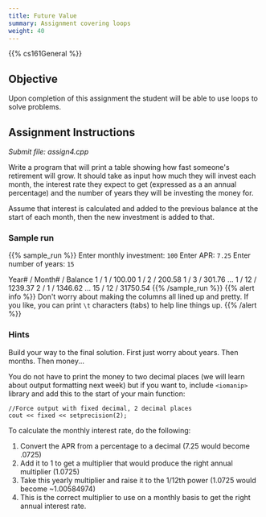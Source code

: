 ```yaml
---
title: Future Value
summary: Assignment covering loops
weight: 40
---
```


{{% cs161General %}}

## Objective

Upon completion of this assignment the student will be able to use loops
to solve problems.

## Assignment Instructions

*Submit file: assign4.cpp*

Write a program that will print a table showing how fast someone's
retirement will grow. It should take as input how much they will invest
each month, the interest rate they expect to get (expressed as a an
annual percentage) and the number of years they will be investing the
money for.

Assume that interest is calculated and added to the previous balance at
the start of each month, then the new investment is added to that.

### Sample run

{{% sample_run %}}
Enter monthly investment: `100`
Enter APR: `7.25`
Enter number of years: `15`

Year\# / Month\# / Balance
1 / 1 / 100.00
1 / 2 / 200.58
1 / 3 / 301.76
...
1 / 12 / 1239.37
2 / 1 / 1346.62
...
15 / 12 / 31750.54
{{% /sample_run %}}
{{% alert info %}}
Don't worry about making the columns all lined up and pretty.
If you like, you can print `\t` characters (tabs) to help line things up.
{{% /alert %}}

### Hints

Build your way to the final solution. First just worry about years.  Then months. Then money...

You do not have to print the money to two decimal places (we will learn
about output formatting next week) but if you want to, include
`<iomanip>` library and add this to the start of your main function:

```
//Force output with fixed decimal, 2 decimal places
cout << fixed << setprecision(2);
```

To calculate the monthly interest rate, do the following:

1.  Convert the APR from a percentage to a decimal (7.25 would become .0725)
2.  Add it to 1 to get a multiplier that would produce the right annual multiplier (1.0725)
3.  Take this yearly multiplier and raise it to the 1/12th power (1.0725 would become \~1.00584974)
4.  This is the correct multiplier to use on a monthly basis to get the right annual interest rate.
